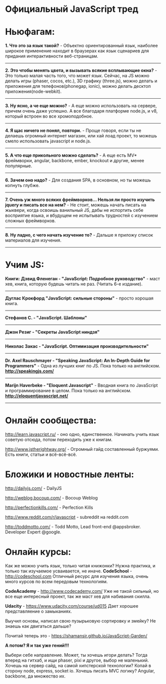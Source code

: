 Официальный JavaScript тред
=========

**Ньюфагам:**
=========
**1. Что это за язык такой?** - Объектно ориентированный язык, наиболее широкое применение находит в браузерах как язык сценариев для придания интерактивности веб-страницам.
___
**2. Это чтобы менять цвета, и вызывать всякие всплывающие окна?** - Это только малая часть того, что может язык. Сейчас, на JS можно делать игры (phaser, cocos, etc.), 3D графику (three.js), можно делать и приложения для телефонов(phonegap, ionic), можно делать десктоп приложения(node-webkit).
___
**3. Ну ясно, а че еще можно?** - А еще можно использовать на сервере, причем очень даже успешно. А все благодаря платформе node.js, и v8, который встроен во все хромоподобное.
___
**4. Я щас ничего не понял, повтори.** - Проще говоря, если ты не делаешь огромный интернет магазин, или хай лоад проект, то можешь смело использовать javascript и node.js.
___
**5. А что еще прикольного можно сделать?** - А еще есть MV* фреймворки, angular, backbone, ember, knockout и другие, менее популярные.
___
**6. Зачем оно надо?** - Для создания SPA, в основном, но ты можешь копнуть глубже.
___
**7. Очень уж много всяких фреймворков... Нельзя ли просто изучить jquery и писать все на нем?** - Не стоит, можешь начать писать на жыквери, когда освоишь ванильный JS, дабы не испортить себе восприятие языка, и вбудущем не испытывать трудностей с изучением сложных фреймворков.
___
**8. Ну ладно, с чего начать изучение то?** - Дальше я приложу список материалов для изучения.
___

**Учим JS:**
=========
**Книги:**
**Дэвид Фленеган - "JavaScript: Подробное руководство"** - маст хев, книга, которую будешь читать не раз. (Читать 6-е издание).
___
**Дуглас Крокфорд "JavaScript: сильные стороны"** - просто хорошая книга.
___
**Стефанов С. - "JavaScript. Шаблоны"**
___
**Джон Резиг - "Секреты JavaScript ниндзя"**
___
**Николас Закас - "JavaScript. Оптимизация производительности"**
___
**Dr. Axel Rauschmayer - "Speaking JavaScript: An In-Depth Guide for Programmers"** - Одна из лучших книг по JS. Пока только на английском.
**http://speakingjs.com/**
___
**Marijn Haverbeke - "Eloquent Javascript"** - Вводная книга по JavaScript и программирование в целом. Пока только на английском.
**http://eloquentjavascript.net/**
___

**Онлайн сообщества:**
=========
http://learn.javascript.ru/ - оно одно, единственное. Начинать учить язык советую отсюда, потом переходить уже к книгам.

http://www.jstherightway.org/ - Огромный гайд составленный буржуями. Есть книги, статьи и всё-всё-всё.

**Бложики и новостные ленты:**
=========
http://dailyjs.com/ - DailyJS

http://weblog.bocoup.com/ - Bocoup Weblog

http://perfectionkills.com/ - Perfection Kills

http://www.reddit.com/r/javascript - subreddit на reddit.com

http://toddmotto.com/ - Todd Motto, Lead front-end @appsbroker. Developer Expert @google.

**Онлайн курсы:**
=========
Как же можно учить язык, только читая книжонки? Нужна практика, и только так изучаемое усваивается, не иначе.
**CodeSchool** - http://codeschool.com
Отличный ресурс для изучения языка, очень много курсов по всем передовым технологиям.

**CodeAcademy** - http://www.codecademy.com/
Уже не такой сильный, но все еще интересный проект, так же маст хев для набивания скилла.

**Udacity** - https://www.udacity.com/course/ud015
Дает хорошее представляение о замыканиях.

Выучил основы, написал свою пузырьковую сортировку и змейку? Не знаешь как двигаться дальше?

Почитай теперь это - https://shamansir.github.io/JavaScript-Garden/

**А потом? Я и так уже гений!!!**

Выбери себе направление. Может, ты хочешь игори делать? Тогда вперед на гитхаб, и ищи phaser, pixi и другое, выбор не маленький.
Хочешь на сервер сайд, на самой хипстерской технологии? Копай в сторону node, express, socket io.
Хочешь писать MVC логику? Angular, backbone, да множество их.
